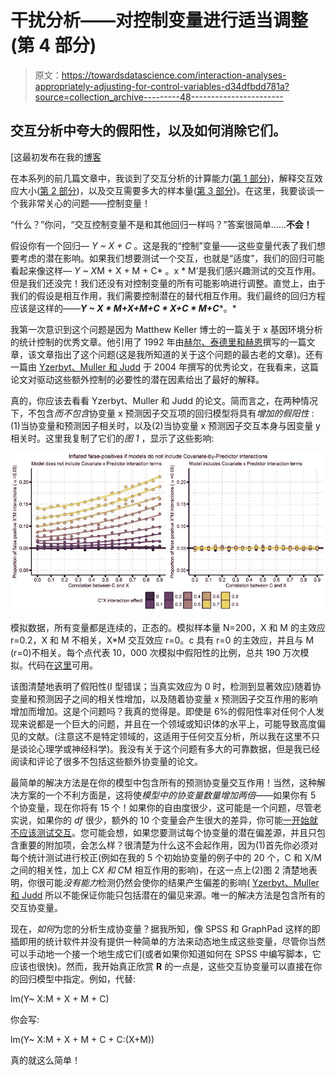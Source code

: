 # 干扰分析——对控制变量进行适当调整(第 4 部分)

> 原文：<https://towardsdatascience.com/interaction-analyses-appropriately-adjusting-for-control-variables-d34dfbdd781a?source=collection_archive---------48----------------------->

## 交互分析中夸大的假阳性，以及如何消除它们。

[这最初发布在我的[博客](https://davidbaranger.com/2019/08/06/interaction-analyses-interpreting-effect-sizes-part-2/)

在本系列的前几篇文章中，我谈到了交互分析的计算能力([第 1 部分](https://medium.com/@dbaranger/interaction-analyses-power-part-1-39772b6a1970))，解释交互效应大小([第 2 部分](https://medium.com/@dbaranger/interaction-analyses-interpreting-effect-sizes-part-2-e532c1e8a179))，以及交互需要多大的样本量([第 3 部分](https://medium.com/@dbaranger/interaction-analyses-how-large-a-sample-do-i-need-part-3-2b49b20d0810))。在这里，我要谈谈一个我非常关心的问题——控制变量！

“什么？”你问，“交互控制变量不是和其他回归一样吗？”答案很简单……**不会！**

假设你有一个回归— *Y ~ X + C* 。这是我的“控制”变量——这些变量代表了我们想要考虑的潜在影响。如果我们想要测试一个交互，也就是“适度”，我们的回归可能看起来像这样— *Y ~ X*M + X + M + C* 。x * M’是我们感兴趣测试的交互作用。但是我们还没完！我们还没有对控制变量的所有可能影响进行调整。直觉上，由于我们的假设是相互作用，我们需要控制潜在的替代相互作用。我们最终的回归方程应该是这样的——***Y ~ X * M+X+M+C * X+C * M+C****。*

我第一次意识到这个问题是因为 Matthew Keller 博士的一篇关于 x 基因环境分析的统计控制的优秀文章。他引用了 1992 年由[赫尔、泰德里和赫恩](https://journals.sagepub.com/doi/abs/10.1177/0146167292182001?casa_token=yzJQosONeJ8AAAAA:Bo_9reJE9U28bFIjYwqfxee6QN_m9OaLFm9AyOP0Ev0qW8lxi_O7uibd3oDvEHMVwh2V3UHpJ5uG)撰写的一篇文章，该文章指出了这个问题(这是我所知道的关于这个问题的最古老的文章)。还有一篇由 [Yzerbyt、Muller 和 Judd](https://www.sciencedirect.com/science/article/pii/S0022103103001598?casa_token=zVdO4bJas18AAAAA:VoaGfpIlBDZ8YbQsfZ5dZ05dVCfIkAgy9xFGl4frF-WrOZOFM0JUJjiUzYXQOZ3kqexDNUK1) 于 2004 年撰写的优秀论文，在我看来，这篇论文对驱动这些额外控制的必要性的潜在因素给出了最好的解释。

真的，你应该去看看 Yzerbyt、Muller 和 Judd 的论文。简而言之，在两种情况下，不包含*而不包含*协变量 x 预测因子交互项的回归模型将具有*增加的假阳性* : (1)当协变量和预测因子相关时，以及(2)当协变量 x 预测因子交互本身与因变量 y 相关时。这里我复制了它们的*图 1* ，显示了这些影响:

![](img/fc1a0f468f72b65d36f379356fa6d876.png)

模拟数据，所有变量都是连续的，正态的。模拟样本量 N=200，X 和 M 的主效应 r=0.2，X 和 M 不相关，X*M 交互效应 r=0。c 具有 r=0 的主效应，并且与 M (r=0)不相关。每个点代表 10，000 次模拟中假阳性的比例，总共 190 万次模拟。代码在[这里](https://pitt.box.com/s/xfxt37uw7ikn1p11xcnvj7r1xczvz3yd)可用。

该图清楚地表明了假阳性(I 型错误；当真实效应为 0 时，检测到显著效应)随着协变量和预测因子之间的相关性增加，以及随着协变量 x 预测因子交互作用的影响增加而增加。这是个问题吗？我真的觉得是。即使是 6%的假阳性率对任何个人发现来说都是一个巨大的问题，并且在一个领域或知识体的水平上，可能导致高度偏见的文献。(注意这不是特定领域的，这适用于任何交互分析，所以我在这里不只是谈论心理学或神经科学)。我没有关于这个问题有多大的可靠数据，但是我已经阅读和评论了很多不包括这些额外协变量的论文。

最简单的解决方法是在你的模型中包含所有的预测协变量交互作用！当然，这种解决方案的一个不利方面是，这将使*模型中的协变量数量增加两倍*——如果你有 5 个协变量，现在你将有 15 个！如果你的自由度很少，这可能是一个问题，尽管老实说，如果你的 *df* 很少，额外的 10 个变量会产生很大的差异，你可能[一开始就不应该测试交互](https://davidbaranger.com/2019/08/06/interaction-analyses-how-large-a-sample-do-i-need-part-3/)。您可能会想，如果您要测试每个协变量的潜在偏差源，并且只包含重要的附加项，会怎么样？很清楚为什么这不会起作用，因为(1)首先你必须对每个统计测试进行校正(例如在我的 5 个初始协变量的例子中的 20 个，C 和 X/M 之间的相关性，加上 C*X 和 C*M 相互作用的影响)，在这一点上(2)图 2 清楚地表明，你很可能*没有能力*检测仍然会使你的结果产生偏差的影响( [Yzerbyt、Muller 和 Judd](https://www.sciencedirect.com/science/article/pii/S0022103103001598?casa_token=zVdO4bJas18AAAAA:VoaGfpIlBDZ8YbQsfZ5dZ05dVCfIkAgy9xFGl4frF-WrOZOFM0JUJjiUzYXQOZ3kqexDNUK1) 所以不能保证你能只包括潜在的偏见来源。唯一的解决方法是包含所有的交互协变量。

现在，*如何*为您的分析生成协变量？据我所知，像 SPSS 和 GraphPad 这样的即插即用的统计软件并没有提供一种简单的方法来动态地生成这些变量，尽管你当然可以手动地一个接一个地生成它们(或者如果你知道如何在 SPSS 中编写脚本，它应该也很快)。然而，我开始真正欣赏 **R** 的一点是，这些交互协变量可以直接在你的回归模型中指定。例如，代替:

lm(Y~ X:M + X + M + C)

你会写:

lm(Y~ X:M + X + M + C + C:(X+M))

真的就这么简单！